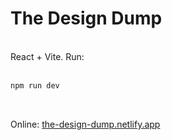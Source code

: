 # The Design Dump
<br>
React + Vite. Run: 
<br>
<br>

```sh
npm run dev
```
<br>

Online: [the-design-dump.netlify.app](https://the-design-dump.netlify.app/)
